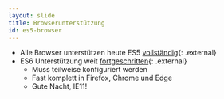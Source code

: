 ```yaml
---
layout: slide
title: Browserunterstützung
id: es5-browser
---
```


* Alle Browser unterstützen heute ES5 [vollständig](https://kangax.github.io/compat-table/es5/){: .external}
* ES6 Unterstützung weit [fortgeschritten](https://kangax.github.io/compat-table/es6/){: .external}
  + Muss teilweise konfiguriert werden
  + Fast komplett in Firefox, Chrome und Edge
  + Gute Nacht, IE11!
